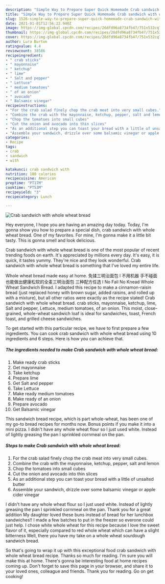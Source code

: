 ```yaml
---
description: "Simple Way to Prepare Super Quick Homemade Crab sandwich with whole wheat bread"
title: "Simple Way to Prepare Super Quick Homemade Crab sandwich with whole wheat bread"
slug: 1526-simple-way-to-prepare-super-quick-homemade-crab-sandwich-with-whole-wheat-bread
date: 2021-01-01T12:56:22.940Z
image: https://img-global.cpcdn.com/recipes/26dfd96a8734fb47/751x532cq70/crab-sandwich-with-whole-wheat-bread-recipe-main-photo.jpg
thumbnail: https://img-global.cpcdn.com/recipes/26dfd96a8734fb47/751x532cq70/crab-sandwich-with-whole-wheat-bread-recipe-main-photo.jpg
cover: https://img-global.cpcdn.com/recipes/26dfd96a8734fb47/751x532cq70/crab-sandwich-with-whole-wheat-bread-recipe-main-photo.jpg
author: Lura Burton
ratingvalue: 4.4
reviewcount: 38586
recipeingredient:
- " crab sticks"
- " mayonnaise"
- " ketchup"
- " lime"
- " Salt and pepper"
- " Lettuce"
- " medium tomatoes"
- " of an onion"
- " avocado"
- " Balsamic vinegar"
recipeinstructions:
- "For the crab salad finely chop the crab meat into very small cubes."
- "Combine the crab with the mayonnaise, ketchup, pepper, salt and lemon"
- "Chop the tomatoes into small cubes"
- "Cut the onion and avocado into thin slices"
- "As an additional step you can toast your bread with a little of unsalted butter"
- "Assemble your sandwich, drizzle over some balsamic vinegar or apple cider vinegar"
categories:
- Recipe
tags:
- crab
- sandwich
- with

katakunci: crab sandwich with 
nutrition: 180 calories
recipecuisine: American
preptime: "PT17M"
cooktime: "PT53M"
recipeyield: "3"
recipecategory: Lunch

---
```



![Crab sandwich with whole wheat bread](https://img-global.cpcdn.com/recipes/26dfd96a8734fb47/751x532cq70/crab-sandwich-with-whole-wheat-bread-recipe-main-photo.jpg)

Hey everyone, I hope you are having an amazing day today. Today, I'm gonna show you how to prepare a special dish, crab sandwich with whole wheat bread. One of my favorites. For mine, I'm gonna make it a little bit tasty. This is gonna smell and look delicious.

Crab sandwich with whole wheat bread is one of the most popular of recent trending foods on earth. It's appreciated by millions every day. It's easy, it is quick, it tastes yummy. They're nice and they look wonderful. Crab sandwich with whole wheat bread is something that I've loved my entire life.

Whole wheat bread made easy at home. 免揉三明治面包 l 不用机器 手不碰面也能做出健康松软的全麦三明治面包 三种配方任选 l No Fail No Knead Whole Wheat Sandwich Bread. I adapted this recipe to make a cinnamon-raisin bread (just replaced honey with brown sugar, added raisins, and rolled up with a mixture), but all other ratios were exactly as the recipe stated! Crab sandwich with whole wheat bread. crab sticks, mayonnaise, ketchup, lime, Salt and pepper, Lettuce, medium tomatoes, of an onion. This moist, close-grained, whole-wheat sandwich loaf is ideal for sandwiches, toast, French toast, and grilled cheese sandwiches.


To get started with this particular recipe, we have to first prepare a few ingredients. You can cook crab sandwich with whole wheat bread using 10 ingredients and 6 steps. Here is how you can achieve that.

<!--inarticleads1-->

##### The ingredients needed to make Crab sandwich with whole wheat bread:

1. Make ready  crab sticks
1. Get  mayonnaise
1. Take  ketchup
1. Prepare  lime
1. Get  Salt and pepper
1. Take  Lettuce
1. Make ready  medium tomatoes
1. Make ready  of an onion
1. Prepare  avocado
1. Get  Balsamic vinegar


This sandwich bread recipe, which is part whole-wheat, has been one of my go-to bread recipes for months now. Bonus points if you make it into a mini pizza. I didn&#39;t have any whole wheat flour so I just used white. Instead of lightly greasing the pan I sprinkled cornmeal on the pan. 

<!--inarticleads2-->

##### Steps to make Crab sandwich with whole wheat bread:

1. For the crab salad finely chop the crab meat into very small cubes.
1. Combine the crab with the mayonnaise, ketchup, pepper, salt and lemon
1. Chop the tomatoes into small cubes
1. Cut the onion and avocado into thin slices
1. As an additional step you can toast your bread with a little of unsalted butter
1. Assemble your sandwich, drizzle over some balsamic vinegar or apple cider vinegar


I didn&#39;t have any whole wheat flour so I just used white. Instead of lightly greasing the pan I sprinkled cornmeal on the pan. Thank you for a great addition My daughter loved these buns instead of bread for her lunchbox sandwiches!! I made a few batches to put in the freezer so everone could just help. I chose white whole wheat for this recipe because I love the sweet flavor of it, especially compared to red whole wheat which can have a slight bitterness Well, there you have my take on a whole wheat sourdough sandwich bread. 

So that's going to wrap it up with this exceptional food crab sandwich with whole wheat bread recipe. Thanks so much for reading. I'm sure you will make this at home. There's gonna be interesting food at home recipes coming up. Don't forget to save this page in your browser, and share it to your loved ones, colleague and friends. Thank you for reading. Go on get cooking!
